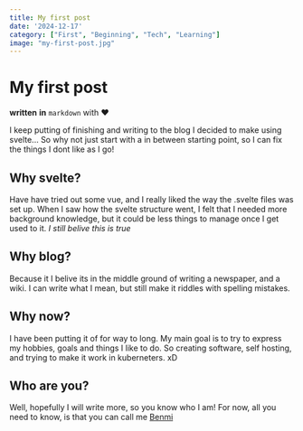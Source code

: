 ```yaml
---
title: My first post
date: '2024-12-17'
category: ["First", "Beginning", "Tech", "Learning"]
image: "my-first-post.jpg"
---
```


# My first post

__written__ **in** `markdown` with ❤️

I keep putting of finishing and writing to the blog I decided to make using svelte...
So why not just start with a in between starting point, so I can fix the things I dont like as I go!
<br />

## Why svelte?

Have have tried out some vue, and I really liked the way the .svelte files was set up.
When I saw how the svelte structure went, I felt that I needed more background knowledge,
but it could be less things to manage once I get used to it. *I still belive this is true*
<br />

## Why blog?

Because it I belive its in the middle ground of writing a newspaper, and a wiki.
I can write what I mean, but still make it riddles with spelling mistakes. 
<br />

## Why now?

I have been putting it of for way to long. My main goal is to try to express my hobbies,
goals and things I like to do. So creating software, self hosting, and trying to make it work in kuberneters. xD
<br />

## Who are you?

Well, hopefully I will write more, so you know who I am!
For now, all you need to know, is that you can call me [Benmi](https://www.benmi.me/)

